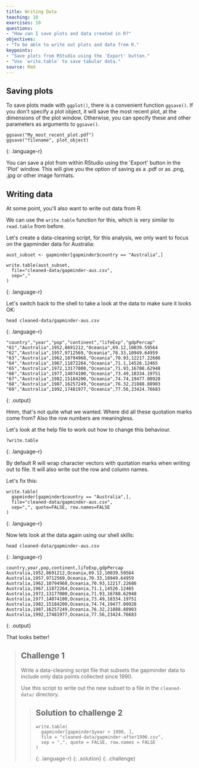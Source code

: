 ```yaml
---
title: Writing Data
teaching: 10
exercises: 10
questions:
- "How can I save plots and data created in R?"
objectives:
- "To be able to write out plots and data from R."
keypoints:
- "Save plots from RStudio using the 'Export' button."
- "Use `write.table` to save tabular data."
source: Rmd
---
```





## Saving plots

To save plots made with `ggplot()`, there is a convenient function `ggsave()`. If you don't specify a plot object, it will save the most recent plot, at the dimensions of the plot window. Otherwise, you can specify these and other parameters as arguments to `ggsave()`.


~~~
ggsave("My_most_recent_plot.pdf")
ggsave("filename", plot_object)
~~~
{: .language-r}

You can save a plot from within RStudio using the 'Export' button
in the 'Plot' window. This will give you the option of saving as a
.pdf or as .png, .jpg or other image formats.


## Writing data

At some point, you'll also want to write out data from R.

We can use the `write.table` function for this, which is
very similar to `read.table` from before.

Let's create a data-cleaning script, for this analysis, we
only want to focus on the gapminder data for Australia:


~~~
aust_subset <- gapminder[gapminder$country == "Australia",]

write.table(aust_subset,
  file="cleaned-data/gapminder-aus.csv",
  sep=","
)
~~~
{: .language-r}

Let's switch back to the shell to take a look at the data to make sure it looks
OK:


~~~
head cleaned-data/gapminder-aus.csv
~~~
{: .language-r}




~~~
"country","year","pop","continent","lifeExp","gdpPercap"
"61","Australia",1952,8691212,"Oceania",69.12,10039.59564
"62","Australia",1957,9712569,"Oceania",70.33,10949.64959
"63","Australia",1962,10794968,"Oceania",70.93,12217.22686
"64","Australia",1967,11872264,"Oceania",71.1,14526.12465
"65","Australia",1972,13177000,"Oceania",71.93,16788.62948
"66","Australia",1977,14074100,"Oceania",73.49,18334.19751
"67","Australia",1982,15184200,"Oceania",74.74,19477.00928
"68","Australia",1987,16257249,"Oceania",76.32,21888.88903
"69","Australia",1992,17481977,"Oceania",77.56,23424.76683
~~~
{: .output}

Hmm, that's not quite what we wanted. Where did all these
quotation marks come from? Also the row numbers are
meaningless.

Let's look at the help file to work out how to change this
behaviour.


~~~
?write.table
~~~
{: .language-r}

By default R will wrap character vectors with quotation marks
when writing out to file. It will also write out the row and
column names.

Let's fix this:


~~~
write.table(
  gapminder[gapminder$country == "Australia",],
  file="cleaned-data/gapminder-aus.csv",
  sep=",", quote=FALSE, row.names=FALSE
)
~~~
{: .language-r}

Now lets look at the data again using our shell skills:


~~~
head cleaned-data/gapminder-aus.csv
~~~
{: .language-r}




~~~
country,year,pop,continent,lifeExp,gdpPercap
Australia,1952,8691212,Oceania,69.12,10039.59564
Australia,1957,9712569,Oceania,70.33,10949.64959
Australia,1962,10794968,Oceania,70.93,12217.22686
Australia,1967,11872264,Oceania,71.1,14526.12465
Australia,1972,13177000,Oceania,71.93,16788.62948
Australia,1977,14074100,Oceania,73.49,18334.19751
Australia,1982,15184200,Oceania,74.74,19477.00928
Australia,1987,16257249,Oceania,76.32,21888.88903
Australia,1992,17481977,Oceania,77.56,23424.76683
~~~
{: .output}

That looks better!

> ## Challenge 1
>
> Write a data-cleaning script file that subsets the gapminder
> data to include only data points collected since 1990.
>
> Use this script to write out the new subset to a file
> in the `cleaned-data/` directory.
> > ## Solution to challenge 2
> >
> > 
> > ~~~
> > write.table(
> >   gapminder[gapminder$year > 1990, ],
> >   file = "cleaned-data/gapminder-after1990.csv",
> >   sep = ",", quote = FALSE, row.names = FALSE
> > )
> > ~~~
> > {: .language-r}
> {: .solution}
{: .challenge}


